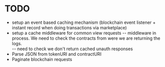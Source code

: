 # TODO

- setup an event based caching mechanism (blockchain event listener + instant record when doing transactions via marketplace)
- setup a cache middleware for common view requests
-- middleware in process. We need to check the contracts from were we are returning the logs.  
-- need to check we don't return cached unauth responses  
- Parse JSON from tokenURI and contractURI
- Paginate blockchain requests
